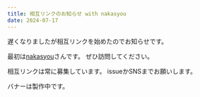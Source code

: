 ```yaml
---
title: 相互リンクのお知らせ with nakasyou
date: 2024-07-17
---
```


遅くなりましたが相互リンクを始めたのでお知らせです。

最初は[nakasyou](https://nakasyou.github.io/)さんです。
ぜひ訪問してください。

相互リンクは常に募集しています。
issueかSNSまでお願いします。

バナーは製作中です。

